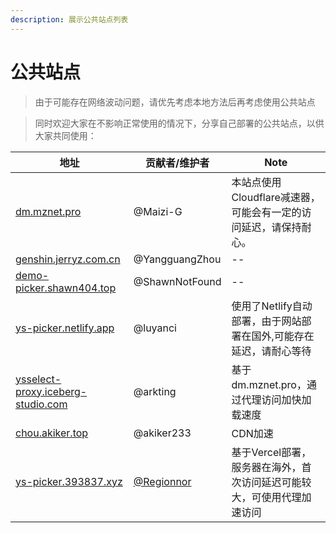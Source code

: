 ```yaml
---
description: 展示公共站点列表
---
```


# 公共站点

>由于可能存在网络波动问题，请优先考虑本地方法后再考虑使用公共站点

>同时欢迎大家在不影响正常使用的情况下，分享自己部署的公共站点，以供大家共同使用：

|地址|贡献者/维护者|Note|
|--|--|--|
|[dm.mznet.pro](https://dm.mznet.pro)|@Maizi-G|本站点使用Cloudflare减速器，可能会有一定的访问延迟，请保持耐心。|
|[genshin.jerryz.com.cn](https://genshin.jerryz.com.cn/)|@YangguangZhou|--|
|[demo-picker.shawn404.top](https://demo-picker.shawn404.top)|@ShawnNotFound|--|
|[ys-picker.netlify.app](https://ys-picker.netlify.app)|@luyanci|使用了Netlify自动部署，由于网站部署在国外,可能存在延迟，请耐心等待|
|[ysselect-proxy.iceberg-studio.com](https://ysselect-proxy.iceberg-studio.com)|@arkting|基于dm.mznet.pro，通过代理访问加快加载速度|
|[chou.akiker.top](https://chou.akiker.top)|@akiker233|CDN加速|
|[ys-picker.393837.xyz](https://ys-picker.393837.xyz/)|[@Regionnor](https://github.com/Regionnor)|基于Vercel部署，服务器在海外，首次访问延迟可能较大，可使用代理加速访问|
